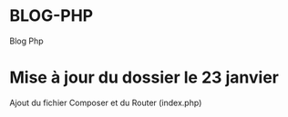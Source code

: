 # BLOG-PHP
Blog Php

# Mise à jour du dossier le 23 janvier
Ajout du fichier Composer et du Router (index.php)